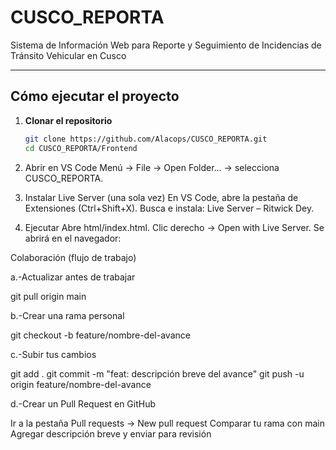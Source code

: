 # CUSCO_REPORTA
Sistema de Información Web para Reporte y Seguimiento de Incidencias de Tránsito Vehicular en Cusco

---

## Cómo ejecutar el proyecto

1. **Clonar el repositorio**
   ```bash
   git clone https://github.com/Alacops/CUSCO_REPORTA.git
   cd CUSCO_REPORTA/Frontend
2. Abrir en VS Code
Menú → File → Open Folder… → selecciona CUSCO_REPORTA.

3. Instalar Live Server (una sola vez)
En VS Code, abre la pestaña de Extensiones (Ctrl+Shift+X).
Busca e instala: Live Server – Ritwick Dey.

4. Ejecutar
Abre html/index.html.
Clic derecho → Open with Live Server.
Se abrirá en el navegador:

Colaboración (flujo de trabajo)

a.-Actualizar antes de trabajar

git pull origin main

b.-Crear una rama personal

git checkout -b feature/nombre-del-avance

c.-Subir tus cambios

git add .
git commit -m "feat: descripción breve del avance"
git push -u origin feature/nombre-del-avance

d.-Crear un Pull Request en GitHub

Ir a la pestaña Pull requests → New pull request
Comparar tu rama con main
Agregar descripción breve y enviar para revisión
